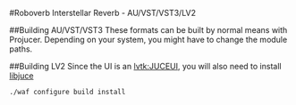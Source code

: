 #Roboverb
Interstellar Reverb - AU/VST/VST3/LV2

##Building AU/VST/VST3
These formats can be built by normal means with Projucer.  Depending on your system, 
you might have to change the module paths.

##Building LV2
Since the UI is an [lvtk:JUCEUI](https://github.com/lvtk/lvtk/blob/master/lvtk.lv2/manifest.ttl), you will also need to install [libjuce](https://github.com/kushview/libjuce)

```
./waf configure build install
```
